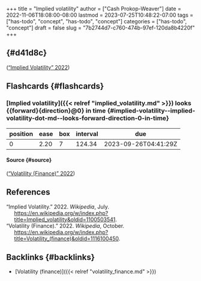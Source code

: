 +++
title = "Implied volatility"
author = ["Cash Prokop-Weaver"]
date = 2022-11-06T18:08:00-08:00
lastmod = 2023-07-25T10:48:22-07:00
tags = ["has-todo", "concept", "has-todo", "concept"]
categories = ["has-todo", "concept"]
draft = false
slug = "7b2744d7-c760-474b-97ef-120da8b4220f"
+++

##  {#d41d8c}

(<a href="#citeproc_bib_item_1">“Implied Volatility” 2022</a>)


## Flashcards {#flashcards}


### [Implied volatility]({{< relref "implied_volatility.md" >}}) looks {{forward}{direction}@0} in time {#implied-volatility--implied-volatility-dot-md--looks-forward-direction-0-in-time}

| position | ease | box | interval | due                  |
|----------|------|-----|----------|----------------------|
| 0        | 2.20 | 7   | 124.34   | 2023-09-26T04:41:29Z |


#### Source {#source}

(<a href="#citeproc_bib_item_2">“Volatility (Finance)” 2022</a>)

## References

<style>.csl-entry{text-indent: -1.5em; margin-left: 1.5em;}</style><div class="csl-bib-body">
  <div class="csl-entry"><a id="citeproc_bib_item_1"></a>“Implied Volatility.” 2022. <i>Wikipedia</i>, July. <a href="https://en.wikipedia.org/w/index.php?title=Implied_volatility&oldid=1100503541">https://en.wikipedia.org/w/index.php?title=Implied_volatility&#38;oldid=1100503541</a>.</div>
  <div class="csl-entry"><a id="citeproc_bib_item_2"></a>“Volatility (Finance).” 2022. <i>Wikipedia</i>, October. <a href="https://en.wikipedia.org/w/index.php?title=Volatility_(finance)&oldid=1116100450">https://en.wikipedia.org/w/index.php?title=Volatility_(finance)&#38;oldid=1116100450</a>.</div>
</div>


## Backlinks {#backlinks}

-   [Volatility (finance)]({{< relref "volatility_finance.md" >}})
